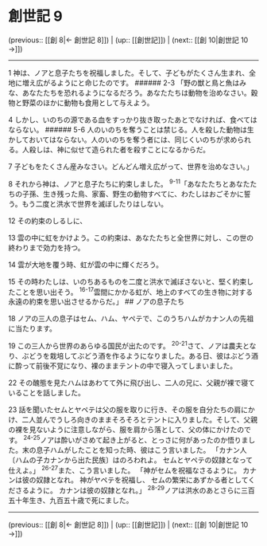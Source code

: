 # 創世記 9

(previous:: [[創 8|← 創世記 8]]) | (up:: [[創世記]]) | (next:: [[創 10|創世記 10 →]])

***




1 
神は、ノアと息子たちを祝福しました。そして、子どもがたくさん生まれ、全地に増え広がるようにと命じたのです。 ###### 2-3 「野の獣と鳥と魚はみな、あなたたちを恐れるようになるだろう。あなたたちは動物を治めなさい。穀物と野菜のほかに動物も食用として与えよう。 



4 
しかし、いのちの源である血をすっかり抜き取ったあとでなければ、食べてはならない。 ###### 5-6 人のいのちを奪うことは禁じる。人を殺した動物は生かしておいてはならない。人のいのちを奪う者には、同じくいのちが求められる。人殺しは、神に似せて造られた者を殺すことになるからだ。 



7 
子どもをたくさん産みなさい。どんどん増え広がって、世界を治めなさい。」 



8 
それから神は、ノアと息子たちに約束しました。 <sup class="versenum">9-11</sup>「あなたたちとあなたたちの子孫、生き残った鳥、家畜、野生の動物すべてに、わたしはおごそかに誓う。もう二度と洪水で世界を滅ぼしたりはしない。 



12 
その約束のしるしに、 



13 
雲の中に虹をかけよう。この約束は、あなたたちと全世界に対し、この世の終わりまで効力を持つ。 



14 
雲が大地を覆う時、虹が雲の中に輝くだろう。 



15 
その時わたしは、いのちあるものを二度と洪水で滅ぼさないと、堅く約束したことを思い出そう。 <sup class="versenum">16-17</sup>雲間にかかる虹が、地上のすべての生き物に対する永遠の約束を思い出させるからだ。」 ## ノアの息子たち 



18 
ノアの三人の息子はセム、ハム、ヤペテで、このうちハムがカナン人の先祖に当たります。 



19 
この三人から世界のあらゆる国民が出たのです。 <sup class="versenum">20-21</sup>さて、ノアは農夫となり、ぶどうを栽培してぶどう酒を作るようになりました。ある日、彼はぶどう酒に酔って前後不覚になり、裸のままテントの中で寝入ってしまいました。 



22 
その醜態を見たハムはあわてて外に飛び出し、二人の兄に、父親が裸で寝ていることを話しました。 



23 
話を聞いたセムとヤペテは父の服を取りに行き、その服を自分たちの肩にかけ、二人並んでうしろ向きのままそろそろとテントに入りました。そして、父親の裸を見ないように注意しながら、服を肩から落として、父の体にかけたのです。 <sup class="versenum">24-25</sup>ノアは酔いがさめて起き上がると、とっさに何があったのか悟りました。末の息子ハムがしたことを知った時、彼はこう言いました。 「カナン人〔ハムの子カナンから出た民族〕はのろわれよ。 セムとヤペテの奴隷となって仕えよ。」 <sup class="versenum">26-27</sup>また、こう言いました。 「神がセムを祝福なさるように。 カナンは彼の奴隷となれ。 神がヤペテを祝福し、 セムの繁栄にあずかる者としてくださるように。 カナンは彼の奴隷となれ。」 <sup class="versenum">28-29</sup>ノアは洪水のあとさらに三百五十年生き、九百五十歳で死にました。

***

(previous:: [[創 8|← 創世記 8]]) | (up:: [[創世記]]) | (next:: [[創 10|創世記 10 →]])

